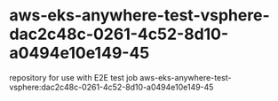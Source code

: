 # aws-eks-anywhere-test-vsphere-dac2c48c-0261-4c52-8d10-a0494e10e149-45
repository for use with E2E test job aws-eks-anywhere-test-vsphere:dac2c48c-0261-4c52-8d10-a0494e10e149-45
